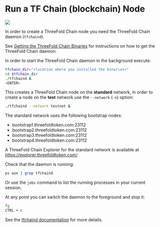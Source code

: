 # Run a TF Chain (blockchain) Node

![](https://images.unsplash.com/photo-1494565108644-2af890493b92?ixlib=rb-0.3.5&ixid=eyJhcHBfaWQiOjEyMDd9&s=d03c0ba324a6c5279787ab9884b7371c&auto=format&fit=crop&w=1350&q=80)

In order to create a ThreeFold Chain node you need the ThreeFold Chain daemon (`tfchaind`).

See [Getting the ThreeFold Chain Binaries](get_binaries.md) for instructions on how to get the ThreeFold Chain daemon.

In order to start the ThreeFold Chain daemon in the background execute:
```bash
tfchain_dir="<location where you installed the binaries>"
cd $tfchain_dir
./tfchaind &
<ENTER>
```

This creates a ThreeFold Chain node on the **standard** network, in order to create a node on the **test** network use the `--network` (`-n`) option:
```bash
./tfchaind --network testnet & 
```

The standard network uses the following bootstrap nodes:
- bootstrap1.threefoldtoken.com:23112
- bootstrap2.threefoldtoken.com:23112
- bootstrap3.threefoldtoken.com:23112
- bootstrap4.threefoldtoken.com:23112

A ThreeFold Chain Explorer for the standard network is available at https://explorer.threefoldtoken.com/

Check that the daemon is running:
```bash
ps aux | grep tfchaind
```

Or use the `jobs` command to list the running processes in your current session.

At any point you can switch the daemon to the foreground and stop it:
```bash
fg
CTRL + c
```

See the [tfchaind documentation](https://github.com/threefoldfoundation/tfchain/blob/master/doc/tfchaind.md) for more details.

